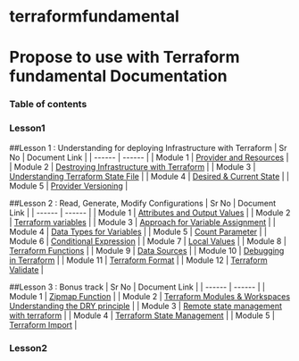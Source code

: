 # terraformfundamental
# Propose to use with Terraform fundamental Documentation


### Table of contents
### Lesson1
##Lesson 1 : Understanding for deploying Infrastructure with Terraform
| Sr No | Document Link |
| ------ | ------ |
| Module 1 | [Provider and Resources][PlDa] |
| Module 2 | [Destroying Infrastructure with Terraform][PlDb] |
| Module 3 | [Understanding Terraform State File][PlDc] |
| Module 4 | [Desired & Current State][PlDd] |
| Module 5 | [Provider Versioning][PlDe] |

##Lesson 2 : Read, Generate, Modify Configurations
| Sr No | Document Link |
| ------ | ------ |
| Module 1 | [Attributes and Output Values][PlDf] |
| Module 2 | [Terraform variables][PlDg] |
| Module 3 | [Approach for Variable Assignment][PlDh] |
| Module 4 | [Data Types for Variables][PlDi] |
| Module 5 | [Count Parameter][PlDj] |
| Module 6 | [Conditional Expression][PlDk] |
| Module 7 | [Local Values][PlDl] |
| Module 8 | [Terraform Functions][PlDm] |
| Module 9 | [Data Sources][PlDn] |
| Module 10 | [Debugging in Terraform][PlDo] |
| Module 11 | [Terraform Format][PlDp] |
| Module 12 | [Terraform Validate][PlDq] |


##Lesson 3 : Bonus track
| Sr No | Document Link |
| ------ | ------ |
| Module 1 | [Zipmap Function][PlDr] |
| Module 2 | [Terraform Modules & Workspaces Understanding the DRY principle][PlDs] |
| Module 3 | [Remote state management with terraform][PlDt] |
| Module 4 | [Terraform State Management][PlDu] |
| Module 5 | [Terraform Import][PlDv] |

### Lesson2

   [PlDa]: <https://github.com/orionelse/terraformfundamental/tree/main/Lesson1/Module01>
   [PlDb]: <https://github.com/orionelse/terraformfundamental/tree/main/Lesson1/Module02>
   [PlDc]: <https://github.com/orionelse/terraformfundamental/tree/main/Lesson1/Module03>
   [PlDd]: <https://github.com/orionelse/terraformfundamental/tree/main/Lesson1/Module04>   
   [PlDe]: <https://github.com/orionelse/terraformfundamental/tree/main/Lesson1/Module05>
   [PlDf]: <https://github.com/orionelse/terraformfundamental/tree/main/Lesson2/Module01>
   [PlDg]: <https://github.com/orionelse/terraformfundamental/tree/main/Lesson2/Module02>
   [PlDh]: <https://github.com/orionelse/terraformfundamental/tree/main/Lesson2/Module03>
   [PlDi]: <https://github.com/orionelse/terraformfundamental/tree/main/Lesson2/Module04>
   [PlDj]: <https://github.com/orionelse/terraformfundamental/tree/main/Lesson2/Module05>
   [PlDk]: <https://github.com/orionelse/terraformfundamental/tree/main/Lesson2/Module06>
   [PlDl]: <https://github.com/orionelse/terraformfundamental/tree/main/Lesson2/Module07>
   [PlDm]: <https://github.com/orionelse/terraformfundamental/tree/main/Lesson2/Module08>
   [PlDn]: <https://github.com/orionelse/terraformfundamental/tree/main/Lesson2/Module09>
   [PlDo]: <https://github.com/orionelse/terraformfundamental/tree/main/Lesson2/Module10>
   [PlDp]: <https://github.com/orionelse/terraformfundamental/tree/main/Lesson2/Module11>
   [PlDq]: <https://github.com/orionelse/terraformfundamental/tree/main/Lesson2/Module12>
   [PlDr]: <https://github.com/orionelse/terraformfundamental/tree/main/Lesson3/Module1>
   [PlDs]: <https://github.com/orionelse/terraformfundamental/tree/main/Lesson3/Module2>
   [PlDt]: <https://github.com/orionelse/terraformfundamental/tree/main/Lesson3/Module3>
   [PlDu]: <https://github.com/orionelse/terraformfundamental/tree/main/Lesson3/Module4>
   [PlDv]: <https://github.com/orionelse/terraformfundamental/tree/main/Lesson3/Module5>
